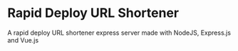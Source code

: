 # Rapid Deploy URL Shortener
A rapid deploy URL shortener express server made with NodeJS, Express.js and Vue.js
